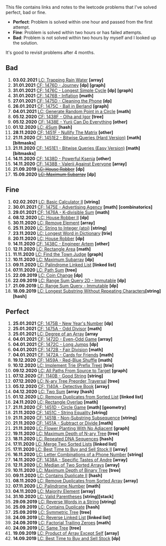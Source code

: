 This file contains links and notes to the leetcode problems that I've solved perfect, bad or fine.

* **Perfect**: Problem is solved within one hour and passed from the first attempt.
* **Fine**: Problem is solved within two hours or has failed attempts.
* **Bad**: Problem is not solved within two hours by myself and I looked up the solution.

It's good to revisit problems after 4 months.

## Bad
1. **03.02.2021** [LC: Trapping Rain Water](https://leetcode.com/problems/trapping-rain-water/) **\[array]**
1. **31.01.2021** [CF: 1476D - Journey](https://codeforces.com/contest/1476/problem/D) **\[dp]** **\[graph]**
1. **31.01.2021** [CF: 1476C - Longest Simple Cycle](https://codeforces.com/contest/1476/problem/C) **\[dp]** **\[graph]**
1. **31.01.2021** [CF: 1476B - Inflation](https://codeforces.com/contest/1476/problem/B) **\[math]**
1. **27.01.2021** [CF: 1475D - Cleaning the Phone](https://codeforces.com/contest/1475/problem/D) **\[dp]**
1. **26.01.2021** [CF: 1475C - Ball in Berland](https://codeforces.com/contest/1475/problem/C) **\[graph]**
1. **04.01.2021** [LC: Generate Random Point in a Circle](https://leetcode.com/problems/generate-random-point-in-a-circle/) **\[math]**
1. **05.12.2020** [CF: 1438F - Olha and Igor](https://codeforces.com/contest/1438/problem/F) **\[tree]**
1. **05.12.2020** [CF: 1438E - Yurii Can Do Everything](https://codeforces.com/contest/1438/problem/E) **\[other]**
1. **01.12.2020** [LC: 4Sum](https://leetcode.com/problems/4sum/) **\[hash]**
1. **28.11.2020** [CF: 1451F - Nullify The Matrix](https://codeforces.com/contest/1451/problem/F) **\[other]**
1. **21.11.2020** [CF: 1451E2 - Bitwise Queries (Hard Version)](https://codeforces.com/contest/1451/problem/E2) **\[math] \[bitmasks]**
1. **21.11.2020** [CF: 1451E1 - Bitwise Queries (Easy Version)](https://codeforces.com/contest/1451/problem/E1) **\[math] \[bitmasks]**
1. **14.11.2020** [CF: 1438D - Powerful Ksenia](https://codeforces.com/contest/1438/problem/D) **\[other]**
1. **14.11.2020** [CF: 1438B - Valerii Against Everyone](https://codeforces.com/contest/1438/problem/B) **\[array]**
1. **21.09.2019** [~~LC: House Robber~~](https://leetcode.com/problems/house-robber/) **\[dp]**
1. **15.09.2020** [~~LC: Maximum Subarray~~](https://leetcode.com/problems/maximum-subarray/) **\[dp]**

## Fine
1. **02.02.2021** [LC: Basic Calculator II](https://leetcode.com/problems/basic-calculator-ii/) **\[string]**
1. **30.01.2021** [CF: 1475E - Advertising Agency](https://codeforces.com/contest/1475/problem/E) **\[math]** **\[combinatorics]**
1. **29.01.2021** [CF: 1476A - K-divisible Sum](https://codeforces.com/contest/1476/problem/A) **\[math]**
1. **08.12.2020** [LC: House Robber II](https://leetcode.com/problems/house-robber-ii/) **\[dp]**
1. **30.11.2020** [LC: Remove Element](https://leetcode.com/problems/remove-element/) **\[array]**
1. **25.11.2020** [LC: String to Integer (atoi)](https://leetcode.com/problems/string-to-integer-atoi/) **\[string]**
1. **23.11.2020** [LC: Longest Word in Dictionary](https://leetcode.com/problems/longest-word-in-dictionary/) **\[trie]**
1. **20.11.2020** [LC: House Robber](https://leetcode.com/problems/house-robber/) **\[dp]**
1. **14.11.2020** [CF: 1438C - Engineer Artem](https://codeforces.com/contest/1438/problem/C) **\[other]**
1. **12.11.2020** [LC: Rectangle Area](https://leetcode.com/problems/rectangle-area/)  **\[math]**
1. **11.11.2020** [LC: Find the Town Judge](https://leetcode.com/problems/find-the-town-judge/) **\[graph]**
1. **10.11.2020** [LC: Maximum Subarray](https://leetcode.com/problems/maximum-subarray/) **\[dp]**
1. **09.11.2020** [LC: Palindrome Linked List](https://leetcode.com/problems/palindrome-linked-list/) **\[linked list]**
1. **07.11.2020** [LC: Path Sum](https://leetcode.com/problems/path-sum/) **\[tree]**
1. **22.09.2019** [LC: Coin Change](https://leetcode.com/problems/coin-change/) **\[dp]**
1. **22.09.2019** [LC: Range Sum Query 2D - Immutable](https://leetcode.com/problems/range-sum-query-2d-immutable/) **\[dp]**
1. **21.09.2019** [LC: Range Sum Query - Immutable](https://leetcode.com/problems/range-sum-query-immutable/) **\[dp]**
1. **18.09.2019** [LC: Longest Substring Without Repeating Characters](https://leetcode.com/problems/longest-substring-without-repeating-characters/)**\[string]\[hash]**

## Perfect
1. **25.01.2021** [CF: 1475B - New Year's Number](https://codeforces.com/contest/1475/problem/B) **\[dp]**
1. **25.01.2021** [CF: 1475A - Odd Divisor](https://codeforces.com/contest/1475/problem/A) **\[math]**
1. **25.01.2021** [LC: Degree of an Array](https://leetcode.com/problems/degree-of-an-array/) **\[array**
1. **04.01.2021** [CF: 1472D - Even-Odd Game](https://codeforces.com/contest/1472/problem/D) **\[array]**
1. **04.01.2021** [CF: 1472C - Long Jumps](https://codeforces.com/contest/1472/problem/C) **\[dp]**
1. **04.01.2021** [CF: 1472B - Fair Division](https://codeforces.com/contest/1472/problem/B) **\[math]**
1. **04.01.2021** [CF: 1472A - Cards for Friends](https://codeforces.com/contest/1472/problem/A) **\[math]**
1. **19.12.2020** [CF: 1459A - Red-Blue Shuffle](https://codeforces.com/contest/1459/problem/A) **\[math]**
1. **10.12.2020** [LC: Implement Trie (Prefix Tree)](https://leetcode.com/problems/implement-trie-prefix-tree/) **\[trie]**
1. **09.12.2020** [LC: All Paths From Source to Target](https://leetcode.com/problems/all-paths-from-source-to-target/) **\[graph]**
1. **07.12.2020** [CF: 1140B - Good String](https://codeforces.com/contest/1140/problem/B) **\[string]**
1. **07.12.2020** [LC: N-ary Tree Preorder Traversal](https://leetcode.com/problems/n-ary-tree-preorder-traversal/) **\[tree]**
1. **05.12.2020** [CF: 1140A - Detective Book](https://codeforces.com/contest/1140/problem/A) **\[array]**
1. **04.12.2020** [LC: Two Sum](https://leetcode.com/problems/two-sum/) **\[array** **\[hash]**
1. **01.12.2020** [LC: Remove Duplicates from Sorted List](https://leetcode.com/problems/remove-duplicates-from-sorted-list/) **\[linked list]**
1. **24.11.2020** [LC: Rectangle Overlap](https://leetcode.com/problems/rectangle-overlap/)  **\[math]**
1. **21.11.2020** [CF: 1451D - Circle Game](https://codeforces.com/contest/1451/problem/D) **\[math] \[geometry]**
1. **21.11.2020** [CF: 1451C - String Equality ](https://codeforces.com/contest/1451/problem/C) **\[string]**
1. **21.11.2020** [CF: 1451B - Non-Substring Subsequence](https://codeforces.com/contest/1451/problem/B) **\[string]**
1. **21.11.2020** [CF: 1451A - Subtract or Divide ](https://codeforces.com/contest/1451/problem/A) **\[math]**
1. **21.11.2020** [LC: Flower Planting With No Adjacent](https://leetcode.com/problems/flower-planting-with-no-adjacent/) **\[graph]**
1. **19.11.2020** [LC: Maximum Depth of N-ary Tree](https://leetcode.com/problems/maximum-depth-of-n-ary-tree/) **\[tree]**
1. **18.11.2020** [LC: Repeated DNA Sequences](https://leetcode.com/problems/repeated-dna-sequences/) **\[hash]**
1. **17.11.2020** [LC: Merge Two Sorted Lists](https://leetcode.com/problems/merge-two-sorted-lists/) **\[linked list]**
1. **17.11.2020** [LC: Best Time to Buy and Sell Stock II](https://leetcode.com/problems/best-time-to-buy-and-sell-stock-ii/) **\[array]**
1. **16.11.2020** [LC: Letter Combinations of a Phone Number](https://leetcode.com/problems/letter-combinations-of-a-phone-number/) **\[string]**
1. **14.11.2020** [CF: 1438A - Specific Tastes of Andre](https://codeforces.com/contest/1438/problem/A) **\[array]**
1. **12.11.2020** [LC: Median of Two Sorted Arrays](https://leetcode.com/problems/median-of-two-sorted-arrays/) **\[array]**
1. **10.11.2020** [LC: Maximum Depth of Binary Tree](https://leetcode.com/problems/maximum-depth-of-binary-tree/) **\[tree]**
1. **09.11.2020** [LC: Contains Duplicate II](https://leetcode.com/problems/contains-duplicate-ii/) **\[hash]**
1. **08.11.2020** [LC: Remove Duplicates from Sorted Array](https://leetcode.com/problems/remove-duplicates-from-sorted-array/) **\[array]**
1. **07.11.2020** [LC: Palindrome Number](https://leetcode.com/problems/palindrome-number/) **\[math]**
1. **04.11.2020** [LC: Majority Element](https://leetcode.com/problems/majority-element/) **\[array]**
1. **31.10.2020** [LC: Valid Parentheses](https://leetcode.com/problems/valid-parentheses/) **\[string]\[stack]**
1. **29.09.2019** [LC: Reverse Words in a String](https://leetcode.com/problems/reverse-words-in-a-string/) **\[string]**
1. **25.09.2019** [LC: Contains Duplicate](https://leetcode.com/problems/contains-duplicate/) **\[hash]**
1. **25.09.2019** [LC: Symmetric Tree](https://leetcode.com/problems/symmetric-tree/) **\[tree]**
1. **24.09.2019** [LC: Reverse Linked List](https://leetcode.com/problems/reverse-linked-list/) **\[linked list]**
1. **24.09.2019** [LC: Factorial Trailing Zeroes](https://leetcode.com/problems/factorial-trailing-zeroes/) **\[math]**
1. **24.09.2019** [LC: Same Tree](https://leetcode.com/problems/same-tree/) **\[tree]**
1. **19.09.2019** [LC: Product of Array Except Self](https://leetcode.com/problems/product-of-array-except-self/) **\[array]**
1. **14.09.2019** [LC: Best Time to Buy and Sell Stock](https://leetcode.com/problems/best-time-to-buy-and-sell-stock/) **\[dp]**

